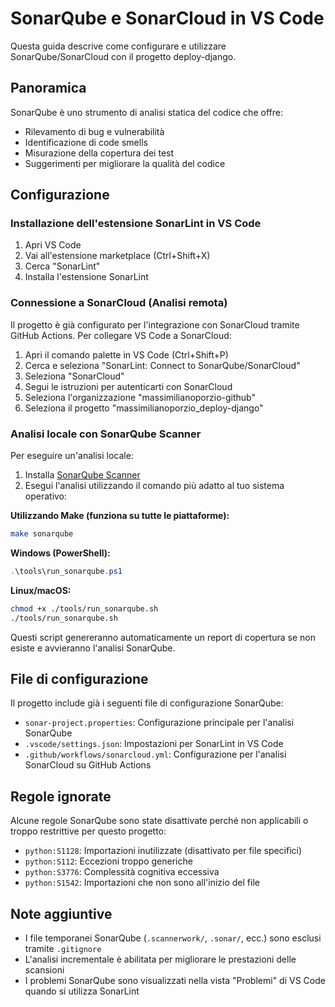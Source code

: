 # SonarQube e SonarCloud in VS Code

Questa guida descrive come configurare e utilizzare SonarQube/SonarCloud con il progetto deploy-django.

## Panoramica

SonarQube è uno strumento di analisi statica del codice che offre:

- Rilevamento di bug e vulnerabilità
- Identificazione di code smells
- Misurazione della copertura dei test
- Suggerimenti per migliorare la qualità del codice

## Configurazione

### Installazione dell'estensione SonarLint in VS Code

1. Apri VS Code
2. Vai all'estensione marketplace (Ctrl+Shift+X)
3. Cerca "SonarLint"
4. Installa l'estensione SonarLint

### Connessione a SonarCloud (Analisi remota)

Il progetto è già configurato per l'integrazione con SonarCloud tramite GitHub Actions. Per collegare VS Code a SonarCloud:

1. Apri il comando palette in VS Code (Ctrl+Shift+P)
2. Cerca e seleziona "SonarLint: Connect to SonarQube/SonarCloud"
3. Seleziona "SonarCloud"
4. Segui le istruzioni per autenticarti con SonarCloud
5. Seleziona l'organizzazione "massimilianoporzio-github"
6. Seleziona il progetto "massimilianoporzio_deploy-django"

### Analisi locale con SonarQube Scanner

Per eseguire un'analisi locale:

1. Installa [SonarQube Scanner](https://docs.sonarqube.org/latest/analyzing-source-code/scanners/sonarscanner/)
2. Esegui l'analisi utilizzando il comando più adatto al tuo sistema operativo:

**Utilizzando Make (funziona su tutte le piattaforme):**

```bash
make sonarqube
```

**Windows (PowerShell):**

```powershell
.\tools\run_sonarqube.ps1
```

**Linux/macOS:**

```bash
chmod +x ./tools/run_sonarqube.sh
./tools/run_sonarqube.sh
```

Questi script genereranno automaticamente un report di copertura se non esiste e avvieranno l'analisi SonarQube.

## File di configurazione

Il progetto include già i seguenti file di configurazione SonarQube:

- `sonar-project.properties`: Configurazione principale per l'analisi SonarQube
- `.vscode/settings.json`: Impostazioni per SonarLint in VS Code
- `.github/workflows/sonarcloud.yml`: Configurazione per l'analisi SonarCloud su GitHub Actions

## Regole ignorate

Alcune regole SonarQube sono state disattivate perché non applicabili o troppo restrittive per questo progetto:

- `python:S1128`: Importazioni inutilizzate (disattivato per file specifici)
- `python:S112`: Eccezioni troppo generiche
- `python:S3776`: Complessità cognitiva eccessiva
- `python:S1542`: Importazioni che non sono all'inizio del file

## Note aggiuntive

- I file temporanei SonarQube (`.scannerwork/`, `.sonar/`, ecc.) sono esclusi tramite `.gitignore`
- L'analisi incrementale è abilitata per migliorare le prestazioni delle scansioni
- I problemi SonarQube sono visualizzati nella vista "Problemi" di VS Code quando si utilizza SonarLint
